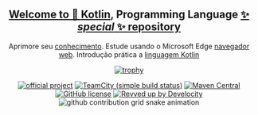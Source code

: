 
<div><a href="https://github.com/octoelli">
    <div  align="center">
        
##  Welcome to 👋 [Kotlin](https://kotlinlang.org/), Programming Language [✨ _special_ ✨ repository](https://github.com/octoelli/Rodrigo-Luis-Coelli/)


<!--
**octoelli/octoelli** is a ✨ _special_ ✨ repository because its `README.md` (this file) appears on your GitHub profile.

Here are some ideas to get you started:

- 🔭 I’m currently working on ...
- 🌱 I’m currently learning ...
- 👯 I’m looking to collaborate on ...
- 🤔 I’m looking for help with ...
- 💬 Ask me about ...
- 📫 How to reach me: ...
- 😄 Pronouns: ...
- ⚡ Fun fact: ...
-->


  
Aprimore seu [conhecimento](https://web.dio.me/play?search=Kotlin).
Estude usando o Microsoft Edge [navegador web](https://www.microsoft.com/pt-br/edge/download?msockid=1c4fe7f3187a6a6229b4f35f19cb6b24&form=MA13FJ). 
Introdução prática a [linguagem Kotlin](https://play.kotlinlang.org/byExample/01_introduction/01_Hello%20world)

[![trophy](https://github-profile-trophy.vercel.app/?username=octoelli&theme=dracula)](https://github.com/stars/octoelli/lists/future-ideas)

[![official project](https://jb.gg/badges/official.svg)](https://confluence.jetbrains.com/display/ALL/JetBrains+on+GitHub)
[![TeamCity (simple build status)](https://img.shields.io/teamcity/http/teamcity.jetbrains.com/s/Kotlin_KotlinPublic_Compiler.svg)](https://teamcity.jetbrains.com/buildConfiguration/Kotlin_KotlinPublic_Compiler?branch=%3Cdefault%3E&buildTypeTab=overview&mode=builds)
[![Maven Central](https://img.shields.io/maven-central/v/org.jetbrains.kotlin/kotlin-maven-plugin.svg)](https://search.maven.org/#search%7Cga%7C1%7Cg%3A%22org.jetbrains.kotlin%22)
[![GitHub license](https://img.shields.io/badge/license-Apache%20License%202.0-blue.svg?style=flat)](https://www.apache.org/licenses/LICENSE-2.0)
[![Revved up by Develocity](https://img.shields.io/badge/Revved%20up%20by-Develocity-06A0CE?logo=Gradle&labelColor=02303A)](https://ge.jetbrains.com/scans?search.rootProjectNames=Kotlin)
<img alt="github contribution grid snake animation" src="https://github.com/octoelli/snk1/blob/main/output/github-contribution-grid-snake.svg" style="visibility:visible;max-width:100%;">

  </div>
</div>
